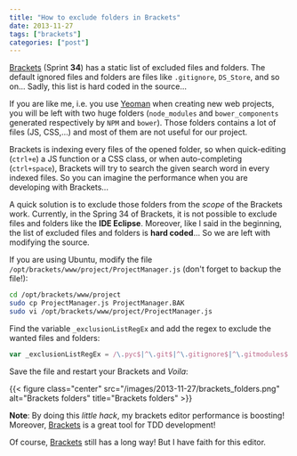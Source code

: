 ```yaml
---
title: "How to exclude folders in Brackets"
date: 2013-11-27
tags: ["brackets"]
categories: ["post"]
---
```


[Brackets][] (Sprint **34**) has a static list of excluded files and folders. The default ignored files and folders are files like `.gitignore`, `DS_Store`, and so on...
Sadly, this list is hard coded in the source...

If you are like me, i.e. you use [Yeoman][] when creating new web projects, you will be left with two huge folders (`node_modules` and `bower_components` generated respectively by `NPM` and `bower`).
Those folders contains a lot of files (JS, CSS,...) and most of them are not useful for our project.

<!--more-->

Brackets is indexing every files of the opened folder, so when quick-editing (`ctrl+e`) a JS function or a CSS class, or when auto-completing (`ctrl+space`), Brackets will try to search the given search word in every indexed files.
So you can imagine the performance when you are developing with Brackets...

A quick solution is to exclude those folders from the *scope* of the Brackets work.
Currently, in the Spring 34 of Brackets, it is not possible to exclude files and folders like the **IDE Eclipse**.
Moreover, like I said in the beginning, the list of excluded files and folders is **hard coded**...
So we are left with modifying the source.

If you are using Ubuntu, modify the file `/opt/brackets/www/project/ProjectManager.js` (don't forget to backup the file!):

```bash
cd /opt/brackets/www/project
sudo cp ProjectManager.js ProjectManager.BAK
sudo vi /opt/brackets/www/project/ProjectManager.js
```

Find the variable `_exclusionListRegEx` and add the regex to exclude the wanted files and folders:

```js
var _exclusionListRegEx = /\.pyc$|^\.git$|^\.gitignore$|^\.gitmodules$|^\.svn$|^\.DS_Store$|^Thumbs\.db$|^\.hg$|^CVS$|^\.cvsignore$|^\.gitattributes$|^\.hgtags$|^\.c9revisions|^\.SyncArchive|^\.SyncID|^\.SyncIgnore|^\.hgignore$|^node_modules$|^vendor$|^vendor_ext$|^.tmp$|^dist$/;
```

Save the file and restart your Brackets and *Voila*:

{{< figure class="center" src="/images/2013-11-27/brackets_folders.png" alt="Brackets folders" title="Brackets folders" >}}

**Note**: By doing this *little hack*, my brackets editor performance is boosting! Moreover, [Brackets][] is a great tool for TDD development!

Of course, [Brackets][] still has a long way! But I have faith for this editor.

[brackets]: http://brackets.io
[yeoman]:   http://yeoman.io
